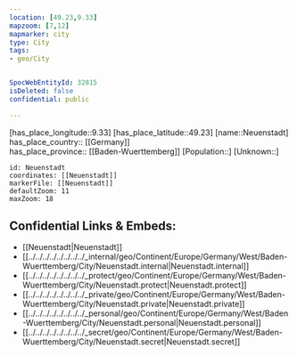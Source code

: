 ```yaml
---
location: [49.23,9.33] 
mapzoom: [7,12] 
mapmarker: city 
type: City
tags:
- geo/City


SpocWebEntityId: 32815
isDeleted: false
confidential: public

---
```

[has_place_longitude::9.33] 
[has_place_latitude::49.23] 
[name::Neuenstadt] 
has_place_country:: [[Germany]]  
has_place_province:: [[Baden-Wuerttemberg]] 
[Population::] 
[Unknown::] 


```leaflet
id: Neuenstadt
coordinates: [[Neuenstadt]] 
markerFile: [[Neuenstadt]] 
defaultZoom: 11 
maxZoom: 18
```


## Confidential Links & Embeds: 
- [[Neuenstadt|Neuenstadt]]  
- [[../../../../../../../../_internal/geo/Continent/Europe/Germany/West/Baden-Wuerttemberg/City/Neuenstadt.internal|Neuenstadt.internal]] 
- [[../../../../../../../../_protect/geo/Continent/Europe/Germany/West/Baden-Wuerttemberg/City/Neuenstadt.protect|Neuenstadt.protect]] 
- [[../../../../../../../../_private/geo/Continent/Europe/Germany/West/Baden-Wuerttemberg/City/Neuenstadt.private|Neuenstadt.private]] 
- [[../../../../../../../../_personal/geo/Continent/Europe/Germany/West/Baden-Wuerttemberg/City/Neuenstadt.personal|Neuenstadt.personal]] 
- [[../../../../../../../../_secret/geo/Continent/Europe/Germany/West/Baden-Wuerttemberg/City/Neuenstadt.secret|Neuenstadt.secret]] 
